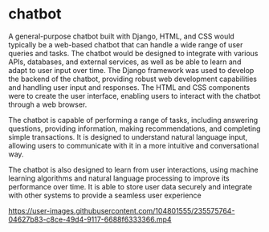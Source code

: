 # chatbot
A general-purpose chatbot built with Django, HTML, and CSS would typically be a web-based chatbot that can handle a wide range of user queries and tasks. The chatbot would be designed to integrate with various APIs, databases, and external services, as well as be able to learn and adapt to user input over time.
The Django framework was  used to develop the backend of the chatbot, providing robust web development capabilities and handling user input and responses. The HTML and CSS components were to create the user interface, enabling users to interact with the chatbot through a web browser.

The chatbot is  capable of performing a range of tasks, including answering questions, providing information, making recommendations, and completing simple transactions. It is  designed to understand natural language input, allowing users to communicate with it in a more intuitive and conversational way.

The chatbot is also  designed to learn from user interactions, using machine learning algorithms and natural language processing to improve its performance over time. It is  able to store user data securely and integrate with other systems to provide a seamless user experience

https://user-images.githubusercontent.com/104801555/235575764-04627b83-c8ce-49d4-9117-6688f6333366.mp4


